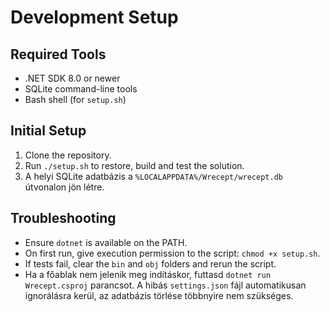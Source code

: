 # Development Setup

## Required Tools
- .NET SDK 8.0 or newer
- SQLite command-line tools
- Bash shell (for `setup.sh`)

## Initial Setup
1. Clone the repository.
2. Run `./setup.sh` to restore, build and test the solution.
3. A helyi SQLite adatbázis a `%LOCALAPPDATA%/Wrecept/wrecept.db` útvonalon jön létre.

## Troubleshooting
- Ensure `dotnet` is available on the PATH.
- On first run, give execution permission to the script: `chmod +x setup.sh`.
- If tests fail, clear the `bin` and `obj` folders and rerun the script.
- Ha a főablak nem jelenik meg indításkor, futtasd `dotnet run Wrecept.csproj` parancsot.
  A hibás `settings.json` fájl automatikusan ignorálásra kerül, az adatbázis törlése többnyire nem szükséges.
